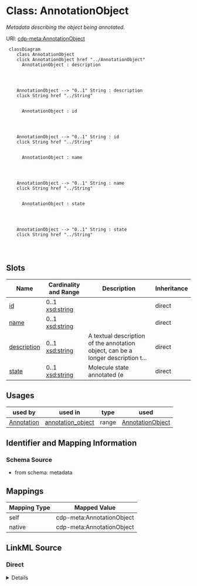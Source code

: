 

# Class: AnnotationObject


_Metadata describing the object being annotated._





URI: [cdp-meta:AnnotationObject](metadataAnnotationObject)






```mermaid
 classDiagram
    class AnnotationObject
    click AnnotationObject href "../AnnotationObject"
      AnnotationObject : description
        
          
    
    
    AnnotationObject --> "0..1" String : description
    click String href "../String"

        
      AnnotationObject : id
        
          
    
    
    AnnotationObject --> "0..1" String : id
    click String href "../String"

        
      AnnotationObject : name
        
          
    
    
    AnnotationObject --> "0..1" String : name
    click String href "../String"

        
      AnnotationObject : state
        
          
    
    
    AnnotationObject --> "0..1" String : state
    click String href "../String"

        
      
```




<!-- no inheritance hierarchy -->


## Slots

| Name | Cardinality and Range | Description | Inheritance |
| ---  | --- | --- | --- |
| [id](id.md) | 0..1 <br/> [xsd:string](http://www.w3.org/2001/XMLSchema#string) |  | direct |
| [name](name.md) | 0..1 <br/> [xsd:string](http://www.w3.org/2001/XMLSchema#string) |  | direct |
| [description](description.md) | 0..1 <br/> [xsd:string](http://www.w3.org/2001/XMLSchema#string) | A textual description of the annotation object, can be a longer description t... | direct |
| [state](state.md) | 0..1 <br/> [xsd:string](http://www.w3.org/2001/XMLSchema#string) | Molecule state annotated (e | direct |





## Usages

| used by | used in | type | used |
| ---  | --- | --- | --- |
| [Annotation](Annotation.md) | [annotation_object](annotation_object.md) | range | [AnnotationObject](AnnotationObject.md) |






## Identifier and Mapping Information







### Schema Source


* from schema: metadata





## Mappings

| Mapping Type | Mapped Value |
| ---  | ---  |
| self | cdp-meta:AnnotationObject |
| native | cdp-meta:AnnotationObject |





## LinkML Source

<!-- TODO: investigate https://stackoverflow.com/questions/37606292/how-to-create-tabbed-code-blocks-in-mkdocs-or-sphinx -->

### Direct

<details>
```yaml
name: AnnotationObject
description: Metadata describing the object being annotated.
from_schema: metadata
attributes:
  id:
    name: id
    from_schema: metadata
    exact_mappings:
    - cdp-common:annotation_object_id
    alias: id
    owner: AnnotationObject
    domain_of:
    - Tissue
    - CellType
    - CellStrain
    - CellComponent
    - AnnotationObject
    range: string
    inlined: true
    inlined_as_list: true
  name:
    name: name
    from_schema: metadata
    exact_mappings:
    - cdp-common:annotation_object_name
    alias: name
    owner: AnnotationObject
    domain_of:
    - Author
    - Annotator
    - Organism
    - Tissue
    - CellType
    - CellStrain
    - CellComponent
    - AnnotationObject
    range: string
    inlined: true
    inlined_as_list: true
  description:
    name: description
    description: A textual description of the annotation object, can be a longer description
      to include additional information not covered by the Annotation object name
      and state.
    from_schema: metadata
    exact_mappings:
    - cdp-common:annotation_object_description
    rank: 1000
    alias: description
    owner: AnnotationObject
    domain_of:
    - AnnotationObject
    range: string
    inlined: true
    inlined_as_list: true
  state:
    name: state
    description: Molecule state annotated (e.g. open, closed)
    from_schema: metadata
    exact_mappings:
    - cdp-common:annotation_object_state
    rank: 1000
    alias: state
    owner: AnnotationObject
    domain_of:
    - AnnotationObject
    range: string
    inlined: true
    inlined_as_list: true

```
</details>

### Induced

<details>
```yaml
name: AnnotationObject
description: Metadata describing the object being annotated.
from_schema: metadata
attributes:
  id:
    name: id
    from_schema: metadata
    exact_mappings:
    - cdp-common:annotation_object_id
    alias: id
    owner: AnnotationObject
    domain_of:
    - Tissue
    - CellType
    - CellStrain
    - CellComponent
    - AnnotationObject
    range: string
    inlined: true
    inlined_as_list: true
  name:
    name: name
    from_schema: metadata
    exact_mappings:
    - cdp-common:annotation_object_name
    alias: name
    owner: AnnotationObject
    domain_of:
    - Author
    - Annotator
    - Organism
    - Tissue
    - CellType
    - CellStrain
    - CellComponent
    - AnnotationObject
    range: string
    inlined: true
    inlined_as_list: true
  description:
    name: description
    description: A textual description of the annotation object, can be a longer description
      to include additional information not covered by the Annotation object name
      and state.
    from_schema: metadata
    exact_mappings:
    - cdp-common:annotation_object_description
    rank: 1000
    alias: description
    owner: AnnotationObject
    domain_of:
    - AnnotationObject
    range: string
    inlined: true
    inlined_as_list: true
  state:
    name: state
    description: Molecule state annotated (e.g. open, closed)
    from_schema: metadata
    exact_mappings:
    - cdp-common:annotation_object_state
    rank: 1000
    alias: state
    owner: AnnotationObject
    domain_of:
    - AnnotationObject
    range: string
    inlined: true
    inlined_as_list: true

```
</details>